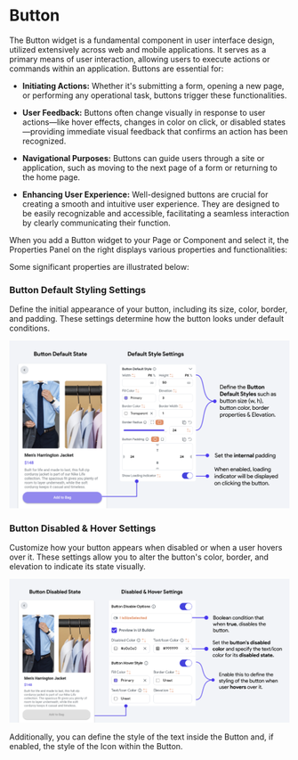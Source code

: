 
# Button 
The Button widget is a fundamental component in user interface design, utilized extensively across web and mobile applications. It serves as a primary means of user interaction, allowing users to execute actions or commands within an application. Buttons are essential for:

- **Initiating Actions:** Whether it's submitting a form, opening a new page, or performing any 
operational task, buttons trigger these functionalities.

- **User Feedback:** Buttons often change visually in response to user actions—like hover effects, 
changes in color on click, or disabled states—providing immediate visual feedback that confirms an action has been recognized.

- **Navigational Purposes:** Buttons can guide users through a site or application, such as moving to 
the next page of a form or returning to the home page.

- **Enhancing User Experience:** Well-designed buttons are crucial for creating a smooth and 
intuitive user experience. They are designed to be easily recognizable and accessible, facilitating a seamless interaction by clearly communicating their function.

When you add a Button widget to your Page or Component and select it, the Properties Panel on the right displays various properties and functionalities:

Some significant properties are illustrated below:

### Button Default Styling Settings

Define the initial appearance of your button, including its size, color, border, and padding. 
These settings determine how the button looks under default conditions.

![button.png](imgs/button.png)

### Button Disabled & Hover Settings

Customize how your button appears when disabled or when a user hovers over it. These settings allow you to alter the button's color, border, and elevation to indicate its state visually.

![button-disabled.png](imgs/button-disabled.png)

Additionally, you can define the style of the text inside the Button and, if enabled, the style of the Icon within the Button.

